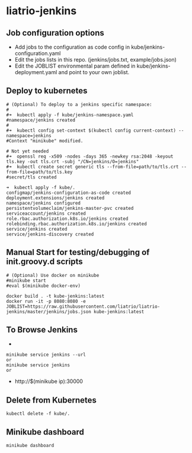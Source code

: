 # liatrio-jenkins

## Job configuration options
 - Add jobs to the configuration as code config in kube/jenkins-configuration.yaml
 - Edit the jobs lists in this repo. (jenkins/jobs.txt, example/jobs.json)
 - Edit the JOBLIST environmental param defined in kube/jenkins-deployment.yaml and point to your own joblist.

## Deploy to kubernetes
```
# (Optional) To deploy to a jenkins specific namespace:
#
#➜  kubectl apply -f kube/jenkins-namespace.yaml
#namespace/jenkins created
#
#➜  kubectl config set-context $(kubectl config current-context) --namespace=jenkins
#Context "minikube" modified.

# Not yet needed
#➜  openssl req -x509 -nodes -days 365 -newkey rsa:2048 -keyout tls.key -out tls.crt -subj "/CN=jenkins/O=jenkins"
#➜  kubectl create secret generic tls --from-file=path/to/tls.crt --from-file=path/to/tls.key
#secret/tls created

➜  kubectl apply -f kube/.
configmap/jenkins-configuration-as-code created
deployment.extensions/jenkins created
namespace/jenkins configured
persistentvolumeclaim/jenkins-master-pvc created
serviceaccount/jenkins created
role.rbac.authorization.k8s.io/jenkins created
rolebinding.rbac.authorization.k8s.io/jenkins created
service/jenkins created
service/jenkins-discovery created
```

## Manual Start for testing/debugging of init.groovy.d scripts
```
# (Optional) Use docker on minikube
#minikube start
#eval $(minikube docker-env)

docker build . -t kube-jenkins:latest
docker run -it -p 8080:8080 -e JOBLIST=https://raw.githubusercontent.com/liatrio/liatrio-jenkins/master/jenkins/jobs.json kube-jenkins:latest
```

## To Browse Jenkins
- 
```
minikube service jenkins --url
or
minikube service jenkins
or 
```
 - http://$(minikube ip):30000

## Delete from Kubernetes
```
kubectl delete -f kube/.
```

## Minikube dashboard
```
minikube dashboard
```
